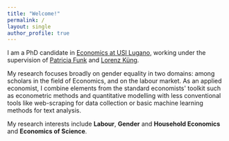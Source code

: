 ```yaml
---
title: "Welcome!"
permalink: /
layout: single
author_profile: true
---
```

I am a PhD candidate in [Economics at USI Lugano](https://idep.usi.ch/), working under the supervision of [Patricia Funk](https://sites.google.com/site/patriciafelicitasfunk/patricia-funks-research-webpage) and [Lorenz Küng](https://lorenzkueng.droppages.com/). 

My research focuses broadly on gender equality in two domains: among scholars in the field of Economics, and on the labour market. As an applied economist, I combine elements from the standard economists' toolkit such as econometric methods and quantitative modelling with less conventional tools like web-scraping for data collection or basic machine learning methods for text analysis.

My research interests include __Labour__, __Gender__ and __Household Economics__ and __Economics of Science__.
